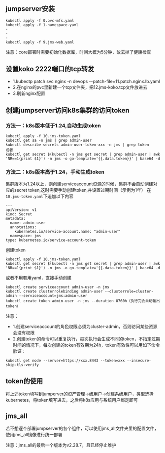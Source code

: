 ## jumpserver安装
```
kubectl apply -f 0.pvc-mfs.yaml
kubectl apply -f 1.namespace.yaml
·
·
·
kubectl apply -f 9.jms-web.yaml
```
注意：core部署时需要初始化数据库，时间大概为5分钟，故去掉了健康检查

## 设置koko 2222端口的tcp转发
- 1.kubectp patch svc nginx -n devops --patch-file=11.patch.nginx.lb.yaml
- 2.在nginx的pvc里新建一个tcp文件夹，把12.jms-koko.tcp文件放进去
- 3.刷新nginx配置

## 创建jumpserver访问k8s集群的访问token
### 方法一：k8s版本低于1.24,自动生成token
```
kubectl apply -f 10.jms-token.yaml
kubectl get sa -n jms | grep admin-user
kubectl describe secrets admin-user-token-xxx -n jms | grep token
或者
kubectl get secret $(kubectl -n jms get secret | grep admin-user | awk 'NR==1{print $1}') -n jms -o go-template='{{.data.token}}' | base64 -d
```

### 方法二：k8s版本高于1.24，手动生成token
集群版本为1.24以上，则创建serviceaccount资源的时候，集群不会自动创建对应的secret token,这时需要手动创建token,并设置过期时间（示例为1年）
在`10.jms-token.yaml`下追加以下内容
```
---
apiVersion: v1
kind: Secret
metadata:
  name: admin-user
  annotations:
    kubernetes.io/service-account.name: "admin-user"
  namespace: jms
type: kubernetes.io/service-account-token
```

创建token
```
kubectl apply -f 10.jms-token.yaml
kubectl get secret $(kubectl -n jms get secret | grep admin-user | awk 'NR==1{print $1}') -n jms -o go-template='{{.data.token}}' | base64 -d
```

或者不用套用yaml，直接手动创建
```
kubectl create serviceaccount admin-user -n jms
kubectl create clusterrolebinding admin-user --clusterrole=cluster-admin --serviceaccount=jms:admin-user
kubectl create token admin-user -n jms --duration 8760h（执行完会自动输出token）
```

注意：
- 1.创建serviceaccount的角色权限必须为cluster-admin，否则访问某些资源会没有权限
- 2.创建token的命令可以重复执行，每次执行会生成不同的token，不指定过期时间的情况下，每次创建的token有效期为24h，token有效性可以用如下命令验证：
```
kubectl get node --server=https://xxx.8443 --token=xxx --insecure-skip-tls-verify
```

## token的使用
将上述token填写到jumperver的资产管理->统用户->创建系统用户，类型选择kubernetes，将token填写进去，之后将k8s应用与系统用户绑定即可

## jms_all
若不想逐个部署jumpserver的各个组件，可以使用jms_all文件夹里的配置文件，使用jms_all镜像进行统一部署

注意：jms_all的最后一个版本为v2.28.7，且已经停止维护
